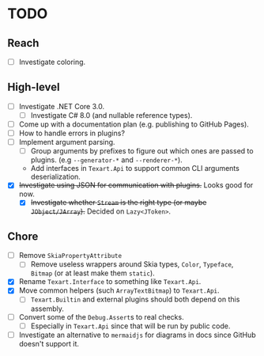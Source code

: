 # TODO

## Reach

- [ ] Investigate coloring.

## High-level

- [ ] Investigate .NET Core 3.0.
  - [ ] Investigate C# 8.0 (and nullable reference types).
- [ ] Come up with a documentation plan (e.g. publishing to GitHub Pages).
- [ ] How to handle errors in plugins?
- [ ] Implement argument parsing.
  - [ ] Group arguments by prefixes to figure out which ones are passed to plugins. (e.g `--generator-*` and `--renderer-*`).
  - Add interfaces in `Texart.Api` to support common CLI arguments deserialization.
- [X] ~~Investigate using JSON for communication with plugins.~~ Looks good for now.
  - [X] ~~Investigate whether `Stream` is the right type (or maybe `JObject/JArray`).~~ Decided on `Lazy<JToken>`.

## Chore

- [ ] Remove `SkiaPropertyAttribute`
  - [ ] Remove useless wrappers around Skia types, `Color`, `Typeface`, `Bitmap` (or at least make them `static`).
- [X] Rename `Texart.Interface` to something like `Texart.Api`.
- [X] Move common helpers (such `ArrayTextBitmap`) to `Texart.Api`.
  - [ ] `Texart.Builtin` and external plugins should both depend on this assembly.
- [ ] Convert some of the `Debug.Assert`s to real checks.
  - [ ] Especially in `Texart.Api` since that will be run by public code.
- [ ] Investigate an alternative to `mermaidjs` for diagrams in docs since GitHub doesn't support it.
